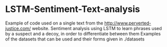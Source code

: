 # LSTM-Sentiment-Text-analysis

Example of code used on a single text from the http://www.perverted-justice.com/ website.
Sentiment analysis using LSTM to learn phrases used by a suspect and a decoy, in order to differentiate between them
Examples of the datasets that can be used and their forms given in ./datasets
